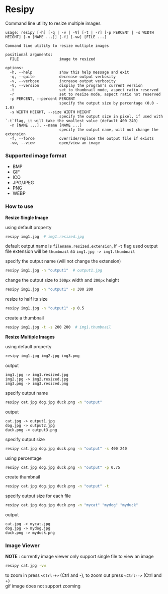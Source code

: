 # Resipy  

Command line utility to resize multiple images  

```
usage: resipy [-h] [-q | -v | -V] [-t | -r] [-p PERCENT | -s WIDTH HEIGHT] [-n [NAME ...]] [-f] [-vw] [FILE ...]

Command line utility to resize multiple images

positional arguments:
  FILE                  image to resized

options:
  -h, --help            show this help message and exit
  -q, --quite           decrease output verbosity
  -v, --verbose         increase output verbosity
  -V, --version         display the program's current version
  -t                    set to thumbnail mode, aspect ratio reserved
  -r                    set to resize mode, aspect ratio not reserved
  -p PERCENT, --percent PERCENT
                        specify the output size by percentage (0.0 - 1.0)
  -s WIDTH HEIGHT, --size WIDTH HEIGHT
                        specify the output size in pixel, if used with `-t`flag, it will take the smallest value (default 400 240)
  -n [NAME ...], --name [NAME ...]
                        specify the output name, will not change the extension
  -f, --force           override/replace the output file if exists
  -vw, --view           open/view an image
```

### Supported image format
- BMP
- GIF
- ICO
- JPG/JPEG
- PNG
- WEBP

### How to use

**Resize Single Image**

using default property
```bash
resipy img1.jpg  # img1.resized.jpg
```
default output name is `filename.resized.extension`, if `-t` flag used output file extension will be `thumbnail` so `img1.jpg -> img1.thumbnail`

specify the output name (will not change the extension)
```bash
resipy img1.jpg -n "output1"  # output1.jpg
```
change the output size to `300px` width and `200px` height
```bash
resipy img1.jpg -n "output1" -s 300 200
```
resize to half its size
```bash
resipy img1.jpg -n "output1" -p 0.5
```
create a thumbnail
```bash
resipy img1.jpg -t -s 200 200  # img1.thumbnail
```  

**Resize Multiple Images**  

using default property
```bash
resipy img1.jpg img2.jpg img3.png
```
output 
```
img1.jpg -> img1.resized.jpg
img2.jpg -> img2.resized.jpg
img3.png -> img3.resized.png
```
specify output name
```bash
resipy cat.jpg dog.jpg duck.png -n "output"
```

output 
```
cat.jpg -> output1.jpg
dog.jpg -> output2.jpg
duck.png -> output3.png
```
specify output size
```bash
resipy cat.jpg dog.jpg duck.png -n "output" -s 400 240
```
using percentage
```bash
resipy cat.jpg dog.jpg duck.png -n "output" -p 0.75
```
create thumbnail
```bash
resipy cat.jpg dog.jpg duck.png -n "output" -t
```
specify output size for each file
```bash
resipy cat.jpg dog.jpg duck.png -n "mycat" "mydog" "myduck"
```
output
```
cat.jpg -> mycat.jpg
dog.jpg -> mydog.jpg
duck.png -> myduck.png
```

### Image Viewer
**NOTE** : currently image viewer only support single file
to view an image
```bash
resipy cat.jpg -vw
```
to zoom in press `<Ctrl-+>` (Ctrl and -), to zoom out press `<Ctrl-->` (Ctrl and +)  
gif image does not support zooming



